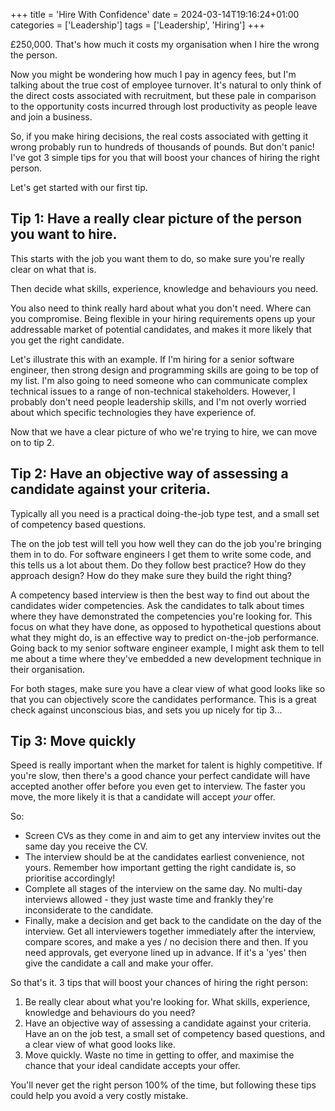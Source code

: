 +++
title = 'Hire With Confidence'
date = 2024-03-14T19:16:24+01:00
categories = ['Leadership']
tags = ['Leadership', 'Hiring']
+++

£250,000.  That's how much it costs my organisation when I hire the wrong the
person.

Now you might be wondering how much I pay in agency fees, but I'm talking about
the true cost of employee turnover.  It's natural to only think of the direct
costs associated with recruitment, but these pale in comparison to the
opportunity costs incurred through lost productivity as people leave and join a
business.

So, if you make hiring decisions, the real costs associated with getting it
wrong probably run to hundreds of thousands of pounds.  But don't panic!  I've
got 3 simple tips for you that will boost your chances of hiring the right
person.

Let's get started with our first tip.

## Tip 1: Have a really clear picture of the person you want to hire.

This starts with the job you want them to do, so make sure you're really clear
on what that is.

Then decide what skills, experience, knowledge and behaviours you need.

You also need to think really hard about what you don't need.  Where can you
compromise.  Being flexible in your hiring requirements opens up your
addressable market of potential candidates, and makes it more likely that you
get the right candidate.

Let's illustrate this with an example.  If I'm hiring for a senior software engineer, then strong design and programming skills are going to be top of my list.  I'm also going to need someone who can communicate complex technical issues to a range of non-technical stakeholders.  However, I probably don't need people leadership skills, and I'm not overly worried about which specific technologies they have experience of.

Now that we have a clear picture of who we're trying to hire, we can move on to tip 2.

## Tip 2: Have an objective way of assessing a candidate against your criteria.
Typically all you need is a practical doing-the-job type test, and a small set of competency based questions.

The on the job test will tell you how well they can do the job you're bringing them in to do.  For software engineers I get them to write some code, and this tells us a lot about them.  Do they follow best practice?  How do they approach design?  How do they make sure they build the right thing?

A competency based interview is then the best way to find out about the candidates wider competencies.  Ask the candidates to talk about times where they have demonstrated the competencies you're looking for.  This focus on what they have done, as opposed to hypothetical questions about what they might do, is an effective way to predict on-the-job performance.  Going back to my senior software engineer example, I might ask them to tell me about a time where they've embedded a new development technique in their organisation.

For both stages, make sure you have a clear view of what good looks like so that you can objectively score the candidates performance.  This is a great check against unconscious bias, and sets you up nicely for tip 3...

## Tip 3: Move quickly
Speed is really important when the market for talent is highly competitive.  If you're slow, then there's a good chance your perfect candidate will have accepted another offer before you even get to interview.  The faster you move, the more likely it is that a candidate will accept *your* offer.

So:
* Screen CVs as they come in and aim to get any interview invites out the same day you receive the CV.
* The interview should be at the candidates earliest convenience, not yours.  Remember how important getting the right candidate is, so prioritise accordingly!
* Complete all stages of the interview on the same day. No multi-day interviews allowed - they just waste time and frankly they're inconsiderate to the candidate.
* Finally, make a decision and get back to the candidate on the day of the interview.  Get all interviewers together immediately after the interview, compare scores, and make a yes / no decision there and then. If you need approvals, get everyone lined up in advance. If it's a 'yes' then give the candidate a call and make your offer.

So that's it.  3 tips that will boost your chances of hiring the right person:
1. Be really clear about what you're looking for.  What skills, experience, knowledge and behaviours do you need?
2. Have an objective way of assessing a candidate against your criteria.  Have an on the job test, a small set of competency based questions, and a clear view of what good looks like.
3. Move quickly.  Waste no time in getting to offer, and maximise the chance that your ideal candidate accepts your offer.

You'll never get the right person 100% of the time, but following these tips could help you avoid a very costly mistake.
